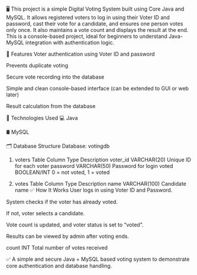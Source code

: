 🖥️ This project is a simple Digital Voting System built using Core Java and MySQL. It allows registered voters to log in using their Voter ID and password, cast their vote for a candidate, and ensures one person votes only once. It also maintains a vote count and displays the result at the end. This is a console-based project, ideal for beginners to understand Java-MySQL integration with authentication logic.

🔐 Features
Voter authentication using Voter ID and password

Prevents duplicate voting

Secure vote recording into the database

Simple and clean console-based interface (can be extended to GUI or web later)

Result calculation from the database

🧱 Technologies Used
💻 Java 

🛢️ MySQL 

🗂️ Database Structure
Database: votingdb
1. voters Table
Column	Type	Description
voter_id	VARCHAR(20)	Unique ID for each voter
password	VARCHAR(50)	Password for login
voted	BOOLEAN/INT	0 = not voted, 1 = voted

2. votes Table
Column	Type	Description
name	VARCHAR(100)	Candidate name
✅ How It Works
User logs in using Voter ID and Password.

System checks if the voter has already voted.

If not, voter selects a candidate.

Vote count is updated, and voter status is set to “voted”.

Results can be viewed by admin after voting ends.

count	INT	Total number of votes received

✅ A simple and secure Java + MySQL based voting system to demonstrate core authentication and database handling.

